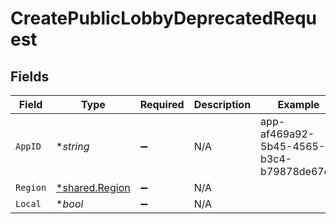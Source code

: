 # CreatePublicLobbyDeprecatedRequest


## Fields

| Field                                           | Type                                            | Required                                        | Description                                     | Example                                         |
| ----------------------------------------------- | ----------------------------------------------- | ----------------------------------------------- | ----------------------------------------------- | ----------------------------------------------- |
| `AppID`                                         | **string*                                       | :heavy_minus_sign:                              | N/A                                             | app-af469a92-5b45-4565-b3c4-b79878de67d2        |
| `Region`                                        | [*shared.Region](../../models/shared/region.md) | :heavy_minus_sign:                              | N/A                                             |                                                 |
| `Local`                                         | **bool*                                         | :heavy_minus_sign:                              | N/A                                             |                                                 |